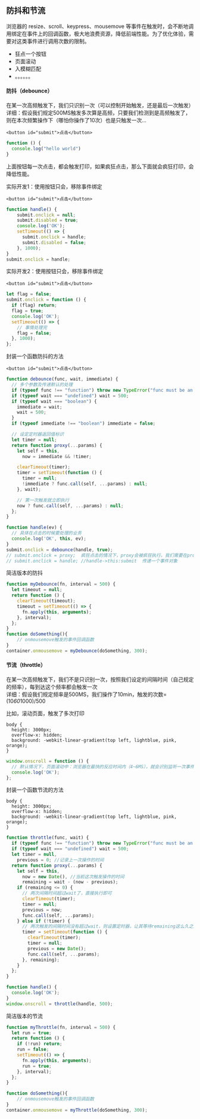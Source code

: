## 防抖和节流

浏览器的 resize、scroll、keypress、mousemove 等事件在触发时，会不断地调用绑定在事件上的回调函数，极大地浪费资源，降低前端性能。为了优化体验，需要对这类事件进行调用次数的限制。

- 狂点一个按钮
- 页面滚动
- 入模糊匹配
- 。。。。。。

#### 防抖（debounce）

在某一次高频触发下，我们只识别一次（可以控制开始触发，还是最后一次触发）  
详细：假设我们规定500MS触发多次算是高频，只要我们检测到是高频触发了，则在本次频繁操作下（哪怕你操作了10次）也是只触发一次...

    <button id="submit">点击</button>

  ```javascript
  function () {
    console.log("hello world")
  }
  ```

上面按钮每一次点击，都会触发打印，如果疯狂点击，那么下面就会疯狂打印，会降低性能。

实际开发1：使用按钮只会，移除事件绑定

    <button id="submit">点击</button>

  ```javascript
  function handle() {
      submit.onclick = null;
      submit.disabled = true;
      console.log('OK');
      setTimeout(() => {
        submit.onclick = handle;
        submit.disabled = false;
      }, 1000);
  }
  submit.onclick = handle;
  ```
实际开发2：使用按钮只会，移除事件绑定

    <button id="submit">点击</button>

  ```javascript
  let flag = false;
  submit.onclick = function () {
    if (flag) return;
    flag = true;
    console.log('OK');
    setTimeout(() => {
      // 事情处理完
      flag = false;
    }, 1000);
  };
  ```

封装一个函数防抖的方法

    <button id="submit">点击</button>

  ```javascript
  function debounce(func, wait, immediate) {
    // 多个参数及传递默认的处理
    if (typeof func !== "function") throw new TypeError("func must be an function!");
    if (typeof wait === "undefined") wait = 500;
    if (typeof wait === "boolean") {
      immediate = wait;
      wait = 500;
    }
    if (typeof immediate !== "boolean") immediate = false;

    // 设定定时器返回值标识
    let timer = null;
    return function proxy(...params) {
      let self = this,
        now = immediate && !timer;

      clearTimeout(timer);
      timer = setTimeout(function () {
        timer = null;
        !immediate ? func.call(self, ...params) : null;
      }, wait);

      // 第一次触发就立即执行
      now ? func.call(self, ...params) : null;
    };
  }

  function handle(ev) {
    // 具体在点击的时候要处理的业务
    console.log('OK', this, ev);
  }
  submit.onclick = debounce(handle, true);
  // submit.onclick = proxy;  疯狂点击的情况下，proxy会被疯狂执行，我们需要在proxy中根据频率管控handle的执行次数
  // submit.onclick = handle; //handle->this:submit  传递一个事件对象
  ```

简洁版本的防抖

```javascript
function myDebounce(fn, interval = 500) {
  let timeout = null;
  return function () {
    clearTimeout(timeout);
    timeout = setTimeout(() => {
      fn.apply(this, arguments);
    }, interval);
  };
}
function doSomething(){
    // onmousemove触发的事件回调函数
}
container.onmousemove = myDebounce(doSomething, 300);
```

#### 节流（throttle）

在某一次高频触发下，我们不是只识别一次，按照我们设定的间隔时间（自己规定的频率），每到达这个频率都会触发一次  
详细：假设我们规定频率是500MS，我们操作了10min，触发的次数=(10*60*1000)/500

比如，滚动页面，触发了多次打印

    body {
      height: 3000px;
      overflow-x: hidden;
      background: -webkit-linear-gradient(top left, lightblue, pink, orange);
    }

  ```javascript
  window.onscroll = function () {
    // 默认情况下，页面滚动中：浏览器在最快的反应时间内（4~6MS），就会识别监听一次事件触发，把绑定的方法执行，这样导致方法执行的次数过多，造成不必要的资源浪费
    console.log('OK');
  };
  ```

封装一个函数节流的方法

    body {
      height: 3000px;
      overflow-x: hidden;
      background: -webkit-linear-gradient(top left, lightblue, pink, orange);
    }

```javascript
function throttle(func, wait) {
  if (typeof func !== "function") throw new TypeError("func must be an function!");
  if (typeof wait === "undefined") wait = 500;
  let timer = null,
    previous = 0; //记录上一次操作的时间
  return function proxy(...params) {
    let self = this,
      now = new Date(), //当前这次触发操作的时间
      remaining = wait - (now - previous);
    if (remaining <= 0) {
      // 两次间隔时间超过wait了，直接执行即可
      clearTimeout(timer);
      timer = null;
      previous = now;
      func.call(self, ...params);
    } else if (!timer) {
      // 两次触发的间隔时间没有超过wait，则设置定时器，让其等待remaining这么久之后执行一次「前提：没有设置过定时器」
      timer = setTimeout(function () {
        clearTimeout(timer);
        timer = null;
        previous = new Date();
        func.call(self, ...params);
      }, remaining);
    }
  };
}

function handle() {
  console.log('OK');
}
window.onscroll = throttle(handle, 500);
```

简洁版本的节流

```javascript
function myThrottle(fn, interval = 500) {
  let run = true;
  return function () {
    if (!run) return;
    run = false;
    setTimeout(() => {
      fn.apply(this, arguments);
      run = true;
    }, interval);
  };
}

function doSomething(){
    // onmousemove触发的事件回调函数
}
container.onmousemove = myThrottle(doSomething, 300);
```